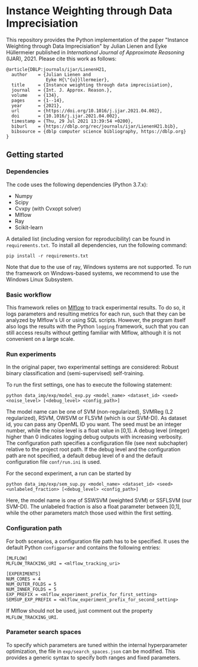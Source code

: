 # Instance Weighting through Data Imprecisiation

This repository provides the Python implementation of the paper "Instance Weighting through Data 
Imprecisiation" by Julian Lienen and Eyke Hüllermeier published in *International Journal of Approximate Reasoning* (IJAR), 2021. Please cite this work as follows:

```
@article{DBLP:journals/ijar/LienenH21,
  author    = {Julian Lienen and
               Eyke H{\"{u}}llermeier},
  title     = {Instance weighting through data imprecisiation},
  journal   = {Int. J. Approx. Reason.},
  volume    = {134},
  pages     = {1--14},
  year      = {2021},
  url       = {https://doi.org/10.1016/j.ijar.2021.04.002},
  doi       = {10.1016/j.ijar.2021.04.002},
  timestamp = {Thu, 29 Jul 2021 13:39:54 +0200},
  biburl    = {https://dblp.org/rec/journals/ijar/LienenH21.bib},
  bibsource = {dblp computer science bibliography, https://dblp.org}
}
```

## Getting started

### Dependencies

The code uses the following dependencies (Python 3.7.x):
* Numpy
* Scipy
* Cvxpy (with Cvxopt solver)
* Mlflow
* Ray
* Scikit-learn

A detailed list (including version for reproducibility) can be found in `requirements.txt`. To install all dependencies, run the following command:

```
pip install -r requirements.txt
```


Note that due to the use of ray, Windows systems are not supported. To run the framework on Windows-based systems, we 
recommend to use the Windows Linux Subsystem.

### Basic workflow

This framework relies on [Mlflow](https://mlflow.org/) to track experimental results. To do so, it logs parameters
and resulting metrics for each run, such that they can be analyzed by Mlflow's UI or using SQL scripts. However, the
program itself also logs the results with the Python `logging` framework, such that you can still access results without
getting familiar with Mlflow, although it is not convenient on a large scale.

### Run experiments

In the original paper, two experimental settings are considered: Robust binary classification and (semi-supervised) 
self-training.

To run the first settings, one has to execute the following statement:

```
python data_imp/exp/model_exp.py <model_name> <dataset_id> <seed> <noise_level> [<debug_level> <config_path>]
```

The model name can be one of SVM (non-regularized), SVMReg (L2 regularized), RSVM, OWSVM or FLSVM (which is our SVM-DI). As dataset id, you can pass any OpenML ID 
you want. The seed must be an integer number, while the noise level is a float value in [0,1]. A debug level (integer) 
higher than 0 indicates logging debug outputs with increasing verbosity. The configuration path specifies a configuration 
file (see next subchapter) relative to the project root path. If the debug level and the configuration path are not 
specified, a default debug level of `0` and the default configuration file `conf/run.ini` is used.

For the second experiment, a run can be started by
```
python data_imp/exp/sem_sup.py <model_name> <dataset_id> <seed> <unlabeled_fraction> [<debug_level> <config_path>]
```

Here, the model name is one of SSWSVM (weighted SVM) or SSFLSVM (our SVM-DI). The unlabeled fraction is also a float
parameter between [0,1], while the other parameters match those used within the first setting.

### Configuration path

For both scenarios, a configuration file path has to be specified. It uses the default Python `configparser` and contains 
the following entries:

```
[MLFLOW]
MLFLOW_TRACKING_URI = <mlflow_tracking_uri>

[EXPERIMENTS]
NUM_CORES = 4
NUM_OUTER_FOLDS = 5
NUM_INNER_FOLDS = 5
EXP_PREFIX = <mlflow_experiment_prefix_for_first_setting>
SEMSUP_EXP_PREFIX = <mlflow_experiment_prefix_for_second_setting>
```

If Mlflow should not be used, just comment out the property `MLFLOW_TRACKING_URI`.

### Parameter search spaces

To specify which parameters are tuned within the internal hyperparameter optimization, the file in 
`exp/search_spaces.json` can be modified. This provides a generic syntax to specify both ranges and fixed parameters.